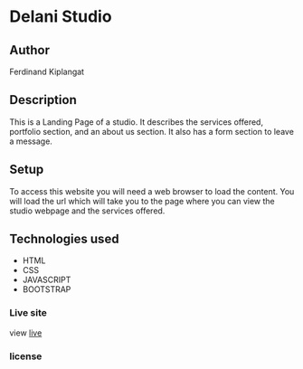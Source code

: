 # Delani Studio
## Author
Ferdinand Kiplangat
## Description
This is a Landing Page of a studio. It describes the services offered, portfolio section, and an about us section. It also has a form section to leave a message.
## Setup
To access this website you will need a web browser to load the content. You will load the url which will take you to the page where you can view the studio webpage and the services offered.
## Technologies used
* HTML
* CSS
* JAVASCRIPT
* BOOTSTRAP
### Live site
view [live](https://feddykip.github.io/Delani-studio/index.html)
### license



